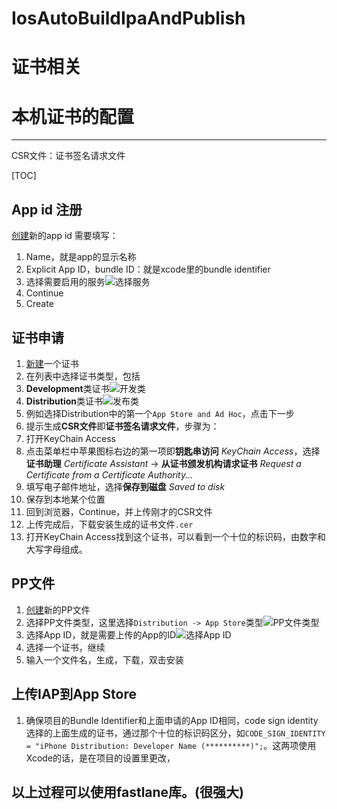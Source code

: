 # IosAutoBuildIpaAndPublish

# 证书相关

# 本机证书的配置

---

CSR文件：证书签名请求文件

[TOC]

## App id 注册

[创建](https://developer.apple.com/account/ios/identifier/bundle/create)新的app id
需要填写：

1. Name，就是app的显示名称
2. Explicit App ID，bundle ID：就是xcode里的bundle identifier
3. 选择需要启用的服务![选择服务][1]
4. Continue
5. Create

## 证书申请

1. [新建](https://developer.apple.com/account/ios/certificate/create)一个证书
2. 在列表中选择证书类型，包括
  1. **Development**类证书![开发类][2]
  2. **Distribution**类证书![发布类][3]
3. 例如选择Distribution中的第一个`App Store and Ad Hoc`，点击下一步
4. 提示生成**CSR文件**即**证书签名请求文件**，步骤为：
  1. 打开KeyChain Access
  2. 点击菜单栏中苹果图标右边的第一项即**钥匙串访问** *KeyChain Access*，选择**证书助理** *Certificate Assistant* $\rightarrow$ **从证书颁发机构请求证书** *Request a Certificate from a Certificate Authority...*
  3. 填写电子邮件地址，选择**保存到磁盘** *Saved to disk*
  4. 保存到本地某个位置
5. 回到浏览器，Continue，并上传刚才的CSR文件
6. 上传完成后，下载安装生成的证书文件`.cer`
7. 打开KeyChain Access找到这个证书，可以看到一个十位的标识码，由数字和大写字母组成。

## PP文件

1. [创建](https://developer.apple.com/account/ios/profile/create)新的PP文件
2. 选择PP文件类型，这里选择`Distribution -> App Store`类型![PP文件类型][4]
3. 选择App ID，就是需要上传的App的ID![选择App ID][5]
4. 选择一个证书，继续
5. 输入一个文件名，生成，下载，双击安装


## 上传IAP到App Store

1. 确保项目的Bundle Identifier和上面申请的App ID相同，code sign identity选择的上面生成的证书，通过那个十位的标识码区分，如`CODE_SIGN_IDENTITY = "iPhone Distribution: Developer Name (**********)";`。这两项使用Xcode的话，是在项目的设置里更改，


  [1]: http://static.zybuluo.com/zhengbuqian/0jfb0p0jpow95tg4nzvul2lh/Snip20160405_1.png
  [2]: http://static.zybuluo.com/zhengbuqian/dp6tr9u9twdww8rkaqtuvx8k/Snip20160405_2.png
  [3]: http://static.zybuluo.com/zhengbuqian/736830kps7hi2l7qkssxainb/Snip20160405_3.png
  [4]: http://static.zybuluo.com/zhengbuqian/09ee5tmqdj2ek945no0ov2m9/Snip20160405_5.png
  [5]: http://static.zybuluo.com/zhengbuqian/f0lxusw1bpz9llgtmgcekfg6/Snip20160405_6.png
  
## 以上过程可以使用fastlane库。(很强大)  
  
